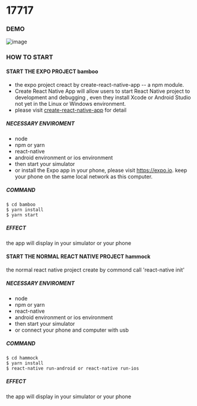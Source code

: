 
# 17717

### DEMO

![image](https://github.com/pearlBarley/17717/blob/master/hammock/src/assets/img/RNdemo.gif)

### HOW TO START

#### START THE EXPO PROJECT bamboo
* the expo project creact by create-react-native-app -- a npm module.
* Create React Native App will allow users to start React Native project to development and debugging , even they install Xcode or Android Studio not yet in the Linux or Windows environment.
* please visit [create-react-native-app](https://github.com/react-community/create-react-native-app) for detail

##### NECESSARY ENVIROMENT

* node
* npm or yarn
* react-native
* android environment or ios environment
* then start your simulator 
* or install the Expo app in your phone, please visit https://expo.io. keep your phone on the same local network as this computer.

##### COMMAND
```
$ cd bamboo
$ yarn install
$ yarn start
```
##### EFFECT
the app will display in your simulator or your phone


#### START THE NORMAL REACT NATIVE PROJECT hammock
the normal react native project create by commond call 'react-native init'

##### NECESSARY ENVIROMENT

* node
* npm or yarn
* react-native
* android environment or ios environment
* then start your simulator 
* or connect your phone and computer with usb

##### COMMAND
```
$ cd hammock
$ yarn install
$ react-native run-android or react-native run-ios
```
##### EFFECT
the app will display in your simulator or your phone